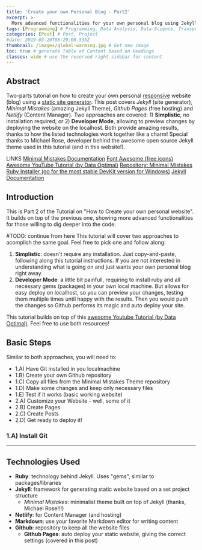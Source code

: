 ```yaml
---
title: 'Create your own Personal Blog - Part2'
excerpt: >-
  More advanced functionalities for your own personal blog using Jekyll on Windows, free hosting on Github Pages, and Content Manager from Netlify.
tags: [Programming] # Programming, Data Analysis, Data Science, Transportation
categories: [Post] # Post, Project
#date: 2019-03-20T08:20:00.535Z
thumbnail: /images/global-warming.jpg # Get new image
toc: true # generate Table of Content based on Headings
classes: wide # use the reserved right-sidebar for content
---
```

## Abstract
Two-parts tutorial on how to create your own personal <u>responsive</u> website (blog) using a <u>static site generator</u>. This post covers *Jekyll* (site generator), *Minimal Mistakes* (amazing Jekyll Theme), *Github Pages* (free hosting) and *Netlify* (Content Manager). Two approaches are covered: 1) **Simplistic**, no installation required; or 2) **Developer Mode**, allowing to preview changes by deploying the website on the localhost. Both provide amazing results, thanks to how the listed technologies work together like a charm! Special thanks to Michael Rose, developer behind the awesome open source Jekyll theme used in this tutorial (and in this website!).

LINKS
[Minimal Mistakes Documentation](https://mmistakes.github.io/minimal-mistakes/docs/quick-start-guide/)
[Font Awesome (free icons)](https://fontawesome.com/icons?d=gallery&s=solid&m=free)
[Awesome YouTube Tutorial (by Data Optimal)](https://www.youtube.com/watch?v=qWrcgHwSG8M)
[Repository: Minimal Mistakes](https://github.com/mmistakes/minimal-mistakes)
[Ruby Installer (go for the most stable DevKit version for Windows)](https://rubyinstaller.org/downloads/)
[Jekyll Documentation](https://jekyllrb.com/docs/)


## Introduction
This is Part 2 of the Tutorial on "How to Create your own personal website". It builds on top of the previous one, showing more advanced functionalities for those willing to dig deeper into the code.

#TODO: continue from here
This tutorial will cover two approaches to acomplish the same goal. Feel free to pick one and follow along:
1. **Simplistic**: doesn't require any installation. Just copy-and-paste, following along this tutorial instructions. If you are not interested in understanding what is going on and just wants your own personal blog right away.
2. **Developer Mode**: a little bit painfull, requiring to install ruby and all necessary gems (packages) in your own local machine. But allows for easy deploy on localhost, so you can preview your changes, testing them multiple times until happy with the results. Then you would push the changes so Github performs its magic and auto deploy your site.

This tutorial builds on top of this [awesome Youtube Tutorial (by Data Optimal)](https://www.youtube.com/watch?v=qWrcgHwSG8M). Feel free to use both resources!

## Basic Steps
Similar to both approaches, you will need to:
+ 1.A) Have Git installed in you localmachine
+ 1.B) Create your own Github repository
+ 1.C) Copy all files from the Minimal Mistakes Theme repository
+ 1.D) Make some changes and keep only necessary files
+ 1.E) Test if it works (basic working website)
+ 2.A) Customize your Website - well, some of it
+ 2.B) Create Pages
+ 2.C) Create Posts
+ 2.D) Get ready to deploy it!


### 1.A) Install Git





---
## Technologies Used
+ **Ruby**: technology behind Jekyll. Uses "gems", similar to packages/libraries
+ **Jekyll**: framework for generating static website based on a set project structure
    - *Minimal Mistakes*: minimalist theme built on top of Jekyll (thanks, Michael Rose!!!)
+ **Netlify**: for Content Manager (and hosting)
+ **Markdown**: use your favorite Markdown editor for writing content
+ **Github**: repository to keep all the website files
    - **Github Pages**: auto deploy your static website, giving the correct settings (covered in this post)